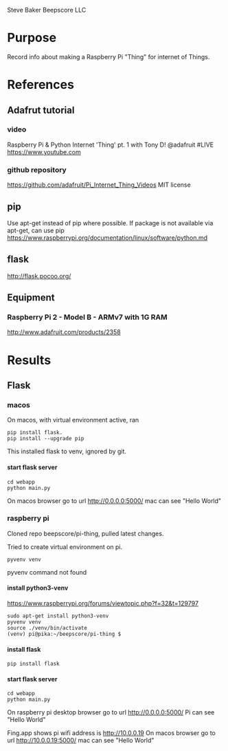Steve Baker Beepscore LLC

# Purpose
Record info about making a Raspberry Pi "Thing" for internet of Things.

# References

## Adafrut tutorial

### video
Raspberry Pi & Python Internet 'Thing' pt. 1 with Tony D! @adafruit #LIVE
https://www.youtube.com

### github repository
https://github.com/adafruit/Pi_Internet_Thing_Videos
MIT license

## pip
Use apt-get instead of pip where possible.
If package is not available via apt-get, can use pip
https://www.raspberrypi.org/documentation/linux/software/python.md

## flask
http://flask.pocoo.org/

## Equipment

### Raspberry Pi 2 - Model B - ARMv7 with 1G RAM
http://www.adafruit.com/products/2358

# Results

## Flask

### macos
On macos, with virtual environment active, ran

    pip install flask.
    pip install --upgrade pip

This installed flask to venv, ignored by git.

#### start flask server

    cd webapp
    python main.py

On macos browser go to url http://0.0.0.0:5000/
mac can see "Hello World"

### raspberry pi
Cloned repo beepscore/pi-thing, pulled latest changes.

Tried to create virtual environment on pi.

    pyvenv venv

pyvenv command not found

#### install python3-venv
https://www.raspberrypi.org/forums/viewtopic.php?f=32&t=129797

    sudo apt-get install python3-venv
    pyvenv venv
    source ./venv/bin/activate
    (venv) pi@pika:~/beepscore/pi-thing $

#### install flask

    pip install flask

#### start flask server

    cd webapp
    python main.py

On raspberry pi desktop browser go to url http://0.0.0.0:5000/
Pi can see "Hello World"

Fing.app shows pi wifi address is http://10.0.0.19
On macos browser go to url http://10.0.0.19:5000/
mac can see "Hello World"
